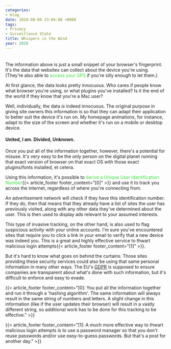 ```yaml
---
categories:
- blog
date: 2018-08-06 23:04:08 +0000
tags:
- Privacy
- Surveillance State
title: Whispers in the Wind
year: 2018
---
```

<div id="fingerprint" style="font-size: xx-small; padding-bottom: 20px;">
</div>
The information above is just a small snippet of your browser's fingerprint. It's the data that websites can collect about the device you're using. (They're also able to <span id="geolocation" style="color: #3cdc3c;cursor: pointer;">access your GPS</span> if you're silly enough to let them.)

At first glance, the data looks pretty innocuous. Who cares if people know what browser you're using, or what plugins you've installed? Is it the end of the world if they know that you're a Mac user?

Well, individually, the data *is* indeed innocuous. The original purpose in giving site owners this information is so that they can adapt their application to better suit the device it's run on. My homepage animations, for instance, adapt to the size of the screen and whether it's run on a mobile or desktop device.

#### United, I am. Divided, Unknown.

Once you put all of the information together, however, there's a potential for misuse. It's very easy to be the only person on the digital planet running that exact version of browser on that exact OS with those exact plugins/fonts installed, et cetera.

Using this information, it's possible to <span id="uuid" style="color: #3cdc3c; cursor:pointer; overflow-wrap: break-word;">derive a Unique User Identification Number</span>{{< article_footer footer_content="[0]" >}} and use it to track you across the internet, regardless of where you're connecting from. 

An advertisement network will check if they have this identification number. If they do, then that means that they already have a list of sites the user has previously visited, along with any other data they've determined about the user. This is then used to display ads relevant to your assumed interests.

This type of invasive tracking, on the other hand, is also used to flag suspicious activity with your online accounts. I'm sure you've encountered sites that require you to click a link in your email to verify that a new device was indeed you. This is a great and highly effective service to thwart malicious login attempts{{< article_footer footer_content="[1]" >}}.

But it's hard to know what goes on behind the curtains. Those sites providing these security services could also be using that same personal information in many other ways. The EU's <a href="https://www.eugdpr.org/">GDPR</a> is supposed to ensure companies are transparent about what's done with such information, but it's difficult to enforce and easy to evade.

{{< article_footer footer_content="[0]: You put all the information together and run it through a 'hashing algorithm'. The same information will always result in the same string of numbers and letters. A slight change in this information (like if the user updates their browser) will result in a vastly different string, so additional work has to be done for this tracking to be effective." >}}

{{< article_footer footer_content="[1]: A much more effective way to thwart malicious login attempts is to use a password manager so that you don't reuse passwords and/or use easy-to-guess passwords. But that's a post for another day." >}}